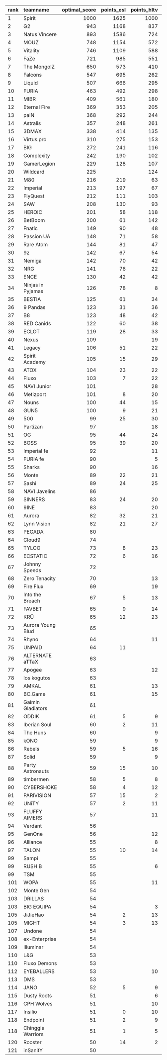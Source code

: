 | rank   | teamname          |   optimal_score |   points_esl |   points_hltv |   points_valve |
|:-------|:------------------|----------------:|-------------:|--------------:|---------------:|
| 1      | Spirit            |            1000 |         1625 |          1000 |           1943 |
| 2      | G2                |             943 |         1168 |           837 |           1955 |
| 3      | Natus Vincere     |             893 |         1586 |           724 |           1726 |
| 4      | MOUZ              |             748 |         1154 |           572 |           1747 |
| 5      | Vitality          |             746 |         1109 |           588 |           1805 |
| 6      | FaZe              |             721 |          985 |           551 |           1825 |
| 7      | The MongolZ       |             650 |          573 |           410 |           1848 |
| 8      | Falcons           |             547 |          695 |           262 |           1697 |
| 9      | Liquid            |             507 |          666 |           295 |           1602 |
| 10     | FURIA             |             463 |          492 |           298 |           1556 |
| 11     | MIBR              |             409 |          561 |           180 |           1410 |
| 12     | Eternal Fire      |             369 |          353 |           205 |           1369 |
| 13     | paiN              |             368 |          292 |           244 |           1474 |
| 14     | Astralis          |             357 |          248 |           261 |           1307 |
| 15     | 3DMAX             |             338 |          414 |           135 |           1371 |
| 16     | Virtus.pro        |             310 |          275 |           153 |           1291 |
| 17     | BIG               |             272 |          241 |           116 |           1347 |
| 18     | Complexity        |             242 |          190 |           102 |           1307 |
| 19     | GamerLegion       |             229 |          128 |           107 |           1385 |
| 20     | Wildcard          |             225 |              |           124 |           1336 |
| 21     | M80               |             216 |          219 |            63 |           1179 |
| 22     | Imperial          |             213 |          197 |            67 |           1153 |
| 23     | FlyQuest          |             212 |          111 |           103 |           1337 |
| 24     | SAW               |             208 |          130 |            93 |           1290 |
| 25     | HEROIC            |             201 |           58 |           118 |           1264 |
| 26     | BetBoom           |             200 |           61 |           142 |           1211 |
| 27     | Fnatic            |             149 |           90 |            48 |           1128 |
| 28     | Passion UA        |             148 |           71 |            58 |           1168 |
| 29     | Rare Atom         |             144 |           81 |            47 |            985 |
| 30     | 9z                |             142 |           67 |            54 |           1000 |
| 31     | Nemiga            |             142 |           70 |            42 |           1214 |
| 32     | NRG               |             141 |           76 |            22 |           1190 |
| 33     | ENCE              |             130 |           42 |            42 |           1185 |
| 34     | Ninjas in Pyjamas |             126 |           78 |             8 |           1097 |
| 35     | BESTIA            |             125 |           61 |            34 |           1153 |
| 36     | 9 Pandas          |             123 |           31 |            36 |           1183 |
| 37     | B8                |             123 |           48 |            42 |           1143 |
| 38     | RED Canids        |             122 |           60 |            38 |           1058 |
| 39     | ECLOT             |             119 |           28 |            33 |           1183 |
| 40     | Nexus             |             109 |              |            19 |           1252 |
| 41     | Legacy            |             106 |           51 |            22 |           1065 |
| 42     | Spirit Academy    |             105 |           15 |            29 |           1118 |
| 43     | ATOX              |             104 |           23 |            22 |           1181 |
| 44     | Fluxo             |             103 |            7 |            22 |           1171 |
| 45     | NAVI Junior       |             101 |              |            28 |           1098 |
| 46     | Metizport         |             101 |            8 |            20 |           1181 |
| 47     | Nouns             |             100 |           44 |            15 |           1063 |
| 48     | GUN5              |             100 |            9 |            21 |           1157 |
| 49     | 500               |              99 |           25 |            30 |           1064 |
| 50     | Partizan          |              97 |              |            18 |           1172 |
| 51     | OG                |              95 |           44 |            24 |            966 |
| 52     | BOSS              |              95 |           39 |            20 |           1047 |
| 53     | Imperial fe       |              92 |              |            11 |           1258 |
| 54     | FURIA fe          |              90 |              |             5 |           1258 |
| 55     | Sharks            |              90 |              |            16 |           1145 |
| 56     | Monte             |              89 |           22 |            21 |           1073 |
| 57     | Sashi             |              89 |           24 |            25 |           1024 |
| 58     | NAVI Javelins     |              86 |              |               |           1223 |
| 59     | SINNERS           |              83 |           24 |            20 |           1034 |
| 60     | 9INE              |              83 |              |            20 |           1029 |
| 61     | Aurora            |              82 |           32 |            21 |            973 |
| 62     | Lynn Vision       |              82 |           21 |            27 |            942 |
| 63     | PEGADA            |              80 |              |               |           1169 |
| 64     | Cloud9            |              74 |              |               |           1112 |
| 65     | TYLOO             |              73 |            8 |            23 |            895 |
| 66     | ECSTATIC          |              72 |            6 |            16 |            978 |
| 67     | Johnny Speeds     |              72 |              |               |           1086 |
| 68     | Zero Tenacity     |              70 |              |            13 |           1003 |
| 69     | Fire Flux         |              69 |              |            19 |            900 |
| 70     | Into the Breach   |              67 |            5 |            13 |            969 |
| 71     | FAVBET            |              65 |            9 |            14 |            935 |
| 72     | KRÜ               |              65 |           12 |            23 |            802 |
| 73     | Aurora Young Blud |              65 |              |               |           1010 |
| 74     | Rhyno             |              64 |              |            11 |            984 |
| 75     | UNPAID            |              64 |           11 |               |           1002 |
| 76     | ALTERNATE aTTaX   |              63 |              |               |            993 |
| 77     | Apogee            |              63 |              |            12 |            947 |
| 78     | los kogutos       |              63 |              |               |            985 |
| 79     | AMKAL             |              61 |              |            13 |            907 |
| 80     | BC.Game           |              61 |              |            15 |            867 |
| 81     | Gaimin Gladiators |              61 |              |               |            958 |
| 82     | ODDIK             |              61 |            5 |             9 |            957 |
| 83     | Iberian Soul      |              60 |            2 |            11 |            931 |
| 84     | The Huns          |              60 |              |             9 |            950 |
| 85     | kONO              |              59 |              |             9 |            938 |
| 86     | Rebels            |              59 |            5 |            16 |            823 |
| 87     | Solid             |              59 |              |             9 |            935 |
| 88     | Party Astronauts  |              59 |           15 |            10 |            910 |
| 89     | timbermen         |              58 |            5 |             8 |            929 |
| 90     | CYBERSHOKE        |              58 |            4 |            12 |            886 |
| 91     | PARIVISION        |              57 |           15 |             2 |            892 |
| 92     | UNiTY             |              57 |            2 |            11 |            895 |
| 93     | FLUFFY AIMERS     |              57 |              |            11 |            889 |
| 94     | Verdant           |              56 |              |               |            892 |
| 95     | GenOne            |              56 |              |            12 |            850 |
| 96     | Alliance          |              55 |              |             8 |            888 |
| 97     | TALON             |              55 |           10 |            14 |            624 |
| 99     | Sampi             |              55 |              |               |            879 |
| 99     | RUSH B            |              55 |              |             6 |            879 |
| 99     | TSM               |              55 |              |               |            879 |
| 101    | WOPA              |              55 |              |            11 |            859 |
| 102    | Monte Gen         |              54 |              |               |            876 |
| 103    | DRILLAS           |              54 |              |               |            871 |
| 103    | BIG EQUIPA        |              54 |              |             3 |            871 |
| 105    | JiJieHao          |              54 |            2 |            13 |            699 |
| 105    | MIGHT             |              54 |            3 |            13 |                |
| 107    | Undone            |              54 |              |               |            867 |
| 108    | ex-Enterprise     |              54 |              |               |            865 |
| 109    | Illuminar         |              54 |              |               |            863 |
| 110    | L&G               |              53 |              |               |            859 |
| 110    | Fluxo Demons      |              53 |              |               |            859 |
| 112    | EYEBALLERS        |              53 |              |            10 |            857 |
| 113    | DMS               |              53 |              |               |            852 |
| 114    | JANO              |              52 |            5 |             9 |            844 |
| 115    | Dusty Roots       |              51 |              |             6 |            831 |
| 116    | CPH Wolves        |              51 |              |            10 |            827 |
| 117    | Insilio           |              51 |            0 |            10 |            822 |
| 118    | Endpoint          |              51 |            2 |             9 |            821 |
| 118    | Chinggis Warriors |              51 |            1 |             5 |            821 |
| 120    | Rooster           |              50 |           14 |             2 |            690 |
| 121    | inSanitY          |              50 |              |               |            812 |